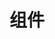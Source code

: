 <script setup>
import { ExampleComponent } from '@example-org/example-vue-component'
</script>

# 组件

<ExampleComponent />
